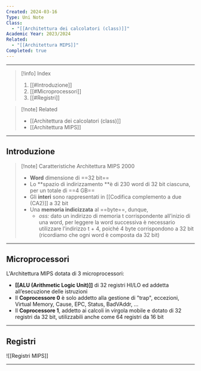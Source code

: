 ```yaml
---
Created: 2024-03-16
Type: Uni Note
Class:
  - "[[Architettura dei calcolatori (class)]]"
Academic Year: 2023/2024
Related:
  - "[[Architettura MIPS]]"
Completed: true
---
```

---

>[!info] Index
>1. [[#Introduzione]]
>2. [[#Microprocessori]]
>3. [[#Registri]]

>[!note] Related
>- [[Architettura dei calcolatori (class)]]
>- [[Architettura MIPS]]

---
## Introduzione

>[!note] Caratteristiche Architettura MIPS 2000 
>- **Word** dimensione di ==32 bit==
>- Lo **spazio di indirizzamento **è di 230 word di 32 bit ciascuna, per un totale di ==4 GB==
>- Gli **interi** sono rappresentati in [[Codifica complemento a due (CA2)]] a 32 bit
>- Una **memoria indicizzata** al ==byte==, dunque, 
>	- *oss:* dato un indirizzo di memoria t corrispondente all’inizio di una word, per leggere la word successiva è necessario utilizzare l’indirizzo t + 4, poiché 4 byte corrispondono a 32 bit (ricordiamo che ogni word è composta da 32 bit)

---
## Microprocessori

L'Architettura MIPS dotata di 3 microprocessori:
- **[[ALU (Arithmetic Logic Unit)]]** di 32 registri HI/LO ed addetta all’esecuzione delle istruzioni
-  Il **Coprocessore 0** è solo addetto alla gestione di "trap", eccezioni, Virtual Memory, Cause, EPC, Status, BadVAddr, ...	
-  Il **Coprocessore 1**, addetto ai calcoli in virgola mobile e dotato di 32 registri da 32 bit, utilizzabili anche come 64 registri da 16 bit

---
## Registri

![[Registri MIPS]]

---